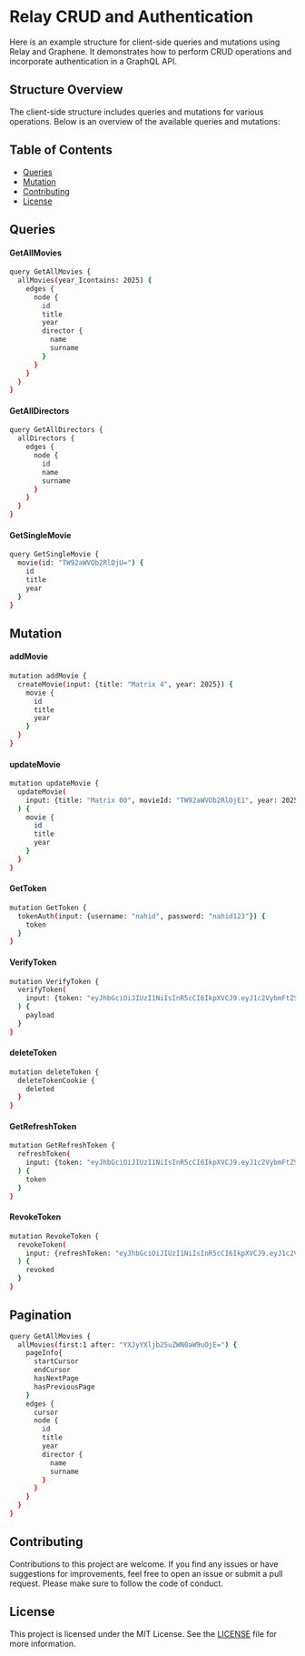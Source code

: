 # Relay CRUD and Authentication

Here is an example structure for client-side queries and mutations using Relay and Graphene. It demonstrates how to perform CRUD operations and incorporate authentication in a GraphQL API.

## Structure Overview

The client-side structure includes queries and mutations for various operations. Below is an overview of the available queries and mutations:

## Table of Contents

- [Queries](#queries)
- [Mutation](#mutations)
- [Contributing](#contributing)
- [License](#license)

## Queries

#### GetAllMovies
```bash
query GetAllMovies {
  allMovies(year_Icontains: 2025) {
    edges {
      node {
        id
        title
        year
        director {
          name
          surname
        }
      }
    }
  }
}
```

#### GetAllDirectors
```bash
query GetAllDirectors {
  allDirectors {
    edges {
      node {
        id
        name
        surname
      }
    }
  }
}

```

#### GetSingleMovie
```bash
query GetSingleMovie {
  movie(id: "TW92aWVOb2RlOjU=") {
    id
    title
    year
  }
}

```

## Mutation

#### addMovie
```bash
mutation addMovie {
  createMovie(input: {title: "Matrix 4", year: 2025}) {
    movie {
      id
      title
      year
    }
  }
}

```

#### updateMovie
```bash
mutation updateMovie {
  updateMovie(
    input: {title: "Matrix 00", movieId: "TW92aWVOb2RlOjE1", year: 2025}
  ) {
    movie {
      id
      title
      year
    }
  }
}

```

#### GetToken
```bash
mutation GetToken {
  tokenAuth(input: {username: "nahid", password: "nahid123"}) {
    token
  }
}

```

#### VerifyToken
```bash
mutation VerifyToken {
  verifyToken(
    input: {token: "eyJhbGciOiJIUzI1NiIsInR5cCI6IkpXVCJ9.eyJ1c2VybmFtZSI6Im5haGlkIiwiZXhwIjoxNjg1NzMyNzA4LCJvcmlnSWF0IjoxNjg1NzMyNDA4fQ.N34zbPuNfH76PxL20OGI_CoCAOnaMXCwPojrJhJrPdo"}
  ) {
    payload
  }
}

```

#### deleteToken
```bash
mutation deleteToken {
  deleteTokenCookie {
    deleted
  }
}

```
#### GetRefreshToken
```bash
mutation GetRefreshToken {
  refreshToken(
    input: {token: "eyJhbGciOiJIUzI1NiIsInR5cCI6IkpXVCJ9.eyJ1c2VybmFtZSI6Im5haGlkIiwiZXhwIjoxNjg1NzIxNTExLCJvcmlnSWF0IjoxNjg1NzIxMjExfQ.mk5U38LISvvIIyfxt3iU5b5fmcwJKwd_Sy9eNIWQJwA"}
  ) {
    token
  }
}
```

#### RevokeToken
```bash
mutation RevokeToken {
  revokeToken(
    input: {refreshToken: "eyJhbGciOiJIUzI1NiIsInR5cCI6IkpXVCJ9.eyJ1c2VybmFtZSI6Im5haGlkIiwiZXhwIjoxNjg1NzIxNTg0LCJvcmlnSWF0IjoxNjg1NzIxMjExfQ.C59fXcdq7X2ojcS79NJRruNAXa4lnXcqWO8k5zFUnPE"}
  ) {
    revoked
  }
}

```

## Pagination

```bash
query GetAllMovies {
  allMovies(first:1 after: "YXJyYXljb25uZWN0aW9uOjE=") {
    pageInfo{
      startCursor
      endCursor
      hasNextPage
      hasPreviousPage
    }
    edges {
      cursor
      node {
        id
        title
        year
        director {
          name
          surname
        }
      }
    }
  }
}

```

## Contributing

Contributions to this project are welcome. If you find any issues or have suggestions for improvements, feel free to open an issue or submit a pull request. Please make sure to follow the code of conduct.

## License

This project is licensed under the MIT License. See the [LICENSE](LICENSE) file for more information.
